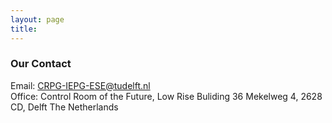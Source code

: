 ```yaml
---
layout: page
title: 
---
```


### Our Contact

Email: CRPG-IEPG-ESE@tudelft.nl
<br/>
Office: 
Control Room of the Future,
Low Rise Buliding 36
Mekelweg 4, 2628 CD, Delft
The Netherlands
